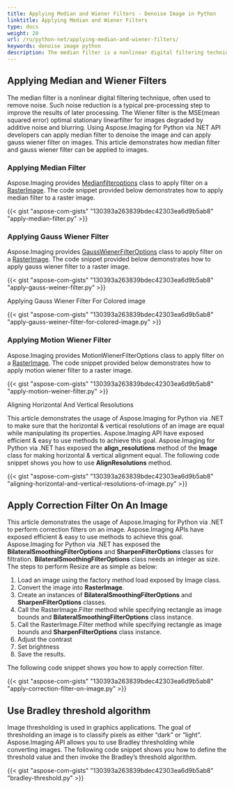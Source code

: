 ```yaml
---
title: Applying Median and Wiener Filters - Denoise Image in Python
linktitle: Applying Median and Wiener Filters
type: docs
weight: 20
url: /ru/python-net/applying-median-and-wiener-filters/
keywords: denoise image python
description: The median filter is a nonlinear digital filtering technique, often used to remove noise. Using Python Image Processing Library developers can apply median filter to denoise the image and can apply gauss wiener filter on images.
---
```


## **Applying Median and Wiener Filters**
The median filter is a nonlinear digital filtering technique, often used to remove noise. Such noise reduction is a typical pre-processing step to improve the results of later processing. The Wiener filter is the MSE(mean squared error) optimal stationary linearfilter for images degraded by additive noise and blurring. Using Aspose.Imaging for Python via .NET API developers can apply median filter to denoise the image and can apply gauss wiener filter on images. This article demonstrates how median filter and gauss wiener filter can be applied to images.

### **Applying Median Filter**
Aspose.Imaging provides [Medianfilteroptions](https://reference.aspose.com/imaging/ru/python-net/aspose.imaging.imagefilters.filteroptions/medianfilteroptions) class to apply filter on a [RasterImage](https://reference.aspose.com/imaging/ru/python-net/aspose.imaging/rasterimage). The code snippet provided below demonstrates how to apply median filter to a raster image.

{{< gist "aspose-com-gists" "130393a263839bdec42303ea6d9b5ab8" "apply-median-filter.py" >}}

### **Applying Gauss Wiener Filter**
Aspose.Imaging provides [GaussWienerFilterOptions](https://reference.aspose.com/imaging/ru/python-net/aspose.imaging.imagefilters.filteroptions/gausswienerfilteroptions) class to apply filter on a [RasterImage](https://reference.aspose.com/imaging/ru/python-net/aspose.imaging/rasterimage). The code snippet provided below demonstrates how to apply gauss wiener filter to a raster image.

{{< gist "aspose-com-gists" "130393a263839bdec42303ea6d9b5ab8" "apply-gauss-weiner-filter.py" >}}

Applying Gauss Wiener Filter For Colored image

{{< gist "aspose-com-gists" "130393a263839bdec42303ea6d9b5ab8" "apply-gauss-weiner-filter-for-colored-image.py" >}}

### **Applying Motion Wiener Filter**
Aspose.Imaging provides MotionWienerFilterOptions class to apply filter on a [RasterImage](https://reference.aspose.com/imaging/ru/python-net/aspose.imaging/rasterimage). The code snippet provided below demonstrates how to apply motion wiener filter to a raster image.

{{< gist "aspose-com-gists" "130393a263839bdec42303ea6d9b5ab8" "apply-motion-weiner-filter.py" >}}

Aligning Horizontal And Vertical Resolutions

This article demonstrates the usage of Aspose.Imaging for Python via .NET to make sure that the horizontal & vertical resolutions of an image are equal while manipulating its properties. Aspose.Imaging API have exposed efficient & easy to use methods to achieve this goal. Aspose.Imaging for Python via .NET has exposed the **align_resolutions** method of the **Image** class for making horizontal & vertical alignment equal. The following code snippet shows you how to use **AlignResolutions** method.

{{< gist "aspose-com-gists" "130393a263839bdec42303ea6d9b5ab8" "aligning-horizontal-and-vertical-resolutions-of-image.py" >}}

## **Apply Correction Filter On An Image**
This article demonstrates the usage of Aspose.Imaging for Python via .NET to perform correction filters on an image. Aspose.Imaging APIs have exposed efficient & easy to use methods to achieve this goal. Aspose.Imaging for Python via .NET has exposed the **BilateralSmoothingFilterOptions** and **SharpenFilterOptions** classes for filtration. **BilateralSmoothingFilterOptions** class needs an integer as size. The steps to perform Resize are as simple as below:

1. Load an image using the factory method load exposed by Image class.
1. Convert the image into **RasterImage**.
1. Create an instances of **BilateralSmoothingFilterOptions** and **SharpenFilterOptions** classes.
1. Call the RasterImage.Filter method while specifying rectangle as image bounds and **BilateralSmoothingFilterOptions** class instance.
1. Call the RasterImage.Filter method while specifying rectangle as image bounds and **SharpenFilterOptions** class instance.
1. Adjust the contrast
1. Set brightness
1. Save the results.

The following code snippet shows you how to apply correction filter.

{{< gist "aspose-com-gists" "130393a263839bdec42303ea6d9b5ab8" "apply-correction-filter-on-image.py" >}}

## **Use Bradley threshold algorithm**
Image thresholding is used in graphics applications. The goal of thresholding an image is to classify pixels as either “dark” or “light”. Aspose.Imaging API allows you to use Bradley thresholding while converting images. The following code snippet shows you how to define the threshold value and then invoke the Bradley’s threshold algorithm.

{{< gist "aspose-com-gists" "130393a263839bdec42303ea6d9b5ab8" "bradley-threshold.py" >}}
